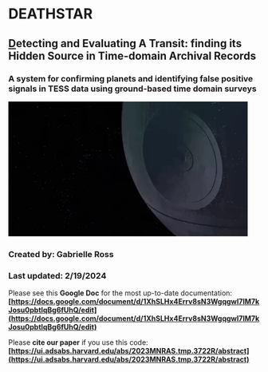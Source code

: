 # DEATHSTAR
## <span style="text-decoration: underline">D</span>etecting and **E**valuating **A** **T**ransit: finding its **H**idden **S**ource in **T**ime-domain **A**rchival **R**ecords
### A system for confirming planets and identifying false positive signals in TESS data using ground-based time domain surveys

![](DEATHSTAR_gif.gif)

### Created by: **Gabrielle Ross**
### Last updated: **2/19/2024**

Please see this **Google Doc** for the most up-to-date documentation: **[https://docs.google.com/document/d/1XhSLHx4Errv8sN3Wgqgwl7IM7kJosu0pbtIqBg6fUhQ/edit](https://docs.google.com/document/d/1XhSLHx4Errv8sN3Wgqgwl7IM7kJosu0pbtIqBg6fUhQ/edit)**

Please **cite our paper** if you use this code: **[https://ui.adsabs.harvard.edu/abs/2023MNRAS.tmp.3722R/abstract](https://ui.adsabs.harvard.edu/abs/2023MNRAS.tmp.3722R/abstract)**
